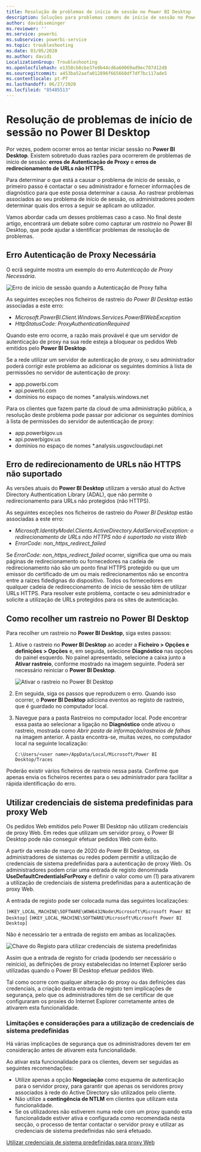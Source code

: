 ```yaml
---
title: Resolução de problemas de início de sessão no Power BI Desktop
description: Soluções para problemas comuns de início de sessão no Power BI Desktop
author: davidiseminger
ms.reviewer: ''
ms.service: powerbi
ms.subservice: powerbi-service
ms.topic: troubleshooting
ms.date: 03/05/2020
ms.author: davidi
LocalizationGroup: Troubleshooting
ms.openlocfilehash: e1358cb8cbe37e0b44cd6a60069ad9ec707d12d8
ms.sourcegitcommit: a453ba52aafa012896f665660df7df7bc117ade5
ms.contentlocale: pt-PT
ms.lasthandoff: 06/27/2020
ms.locfileid: "85485513"
---
```

# <a name="troubleshooting-sign-in-for-power-bi-desktop"></a>Resolução de problemas de início de sessão no Power BI Desktop
Por vezes, podem ocorrer erros ao tentar iniciar sessão no **Power BI Desktop**. Existem sobretudo duas razões para ocorrerem de problemas de início de sessão: **erros de Autenticação de Proxy** e **erros de redirecionamento de URLs não HTTPS**. 

Para determinar o que está a causar o problema de início de sessão, o primeiro passo é contactar o seu administrador e fornecer informações de diagnóstico para que este possa determinar a causa. Ao rastrear problemas associados ao seu problema de início de sessão, os administradores podem determinar quais dos erros a seguir se aplicam ao utilizador. 

Vamos abordar cada um desses problemas caso a caso. No final deste artigo, encontrará um debate sobre como capturar um *rastreio* no Power BI Desktop, que pode ajudar a identificar problemas de resolução de problemas.


## <a name="proxy-authentication-required-error"></a>Erro Autenticação de Proxy Necessária

O ecrã seguinte mostra um exemplo do erro *Autenticação de Proxy Necessária*.

![Erro de início de sessão quando a Autenticação de Proxy falha](media/desktop-troubleshooting-sign-in/desktop-tshoot-sign-in_01.png)

As seguintes exceções nos ficheiros de rastreio do *Power BI Desktop* estão associadas a este erro:

* *Microsoft.PowerBI.Client.Windows.Services.PowerBIWebException*
* *HttpStatusCode: ProxyAuthenticationRequired*

Quando este erro ocorre, a razão mais provável é que um servidor de autenticação de proxy na sua rede esteja a bloquear os pedidos Web emitidos pelo **Power BI Desktop**. 

Se a rede utilizar um servidor de autenticação de proxy, o seu administrador poderá corrigir este problema ao adicionar os seguintes domínios à lista de permissões no servidor de autenticação de proxy:

* app.powerbi.com
* api.powerbi.com
* domínios no espaço de nomes *.analysis.windows.net

Para os clientes que fazem parte da cloud de uma administração pública, a resolução deste problema pode passar por adicionar os seguintes domínios à lista de permissões do servidor de autenticação de proxy:

* app.powerbigov.us
* api.powerbigov.us
* domínios no espaço de nomes *.analysis.usgovcloudapi.net

## <a name="non-https-url-redirect-not-supported-error"></a>Erro de redirecionamento de URLs não HTTPS não suportado

As versões atuais do **Power BI Desktop** utilizam a versão atual do Active Directory Authentication Library (ADAL), que não permite o redirecionamento para URLs não protegidos (não HTTPS). 

As seguintes exceções nos ficheiros de rastreio do *Power BI Desktop* estão associadas a este erro:

* *Microsoft.IdentityModel.Clients.ActiveDirectory.AdalServiceException: o redirecionamento de URLs não HTTPS não é suportado na vista Web*
* *ErrorCode: non_https_redirect_failed*

Se *ErrorCode: non_https_redirect_failed* ocorrer, significa que uma ou mais páginas de redirecionamento ou fornecedores na cadeia de redirecionamento não são um ponto final HTTPS protegido ou que um emissor do certificado de um ou mais redirecionamentos não se encontra entre a raízes fidedignas do dispositivo. Todos os fornecedores em qualquer cadeia de redireccionamento de início de sessão têm de utilizar URLs HTTPS. Para resolver este problema, contacte o seu administrador e solicite a utilização de URLs protegidos para os sites de autenticação. 

## <a name="how-to-collect-a-trace-in-power-bi-desktop"></a>Como recolher um rastreio no Power BI Desktop

Para recolher um rastreio no **Power BI Desktop**, siga estes passos:

1. Ative o rastreio no **Power BI Desktop** ao aceder a **Ficheiro > Opções e definições > Opções** e, em seguida, selecione **Diagnóstico** nas opções do painel esquerdo. No painel apresentado, selecione a caixa junto a **Ativar rastreio**, conforme mostrado na imagem seguinte. Poderá ser necessário reiniciar o **Power BI Desktop**.
   
   ![Ativar o rastreio no Power BI Desktop](media/desktop-troubleshooting-sign-in/desktop-tshoot-sign-in_02.png)

2. Em seguida, siga os passos que reproduzem o erro. Quando isso ocorrer, o **Power BI Desktop** adiciona eventos ao registo de rastreio, que é guardado no computador local.

3. Navegue para a pasta Rastreios no computador local. Pode encontrar essa pasta ao selecionar a ligação no **Diagnóstico** onde ativou o rastreio, mostrada como *Abrir pasta de informação/rastreios de falhas* na imagem anterior. A pasta encontra-se, muitas vezes, no computador local na seguinte localização:

    `C:\Users/<user name>/AppData/Local/Microsoft/Power BI Desktop/Traces`

Poderão existir vários ficheiros de rastreio nessa pasta. Confirme que apenas envia os ficheiros recentes para o seu administrador para facilitar a rápida identificação do erro. 


## <a name="using-default-system-credentials-for-web-proxy"></a>Utilizar credenciais de sistema predefinidas para proxy Web

Os pedidos Web emitidos pelo Power BI Desktop não utilizam credenciais de proxy Web. Em redes que utilizam um servidor proxy, o Power BI Desktop pode não conseguir efetuar pedidos Web com êxito. 

A partir da versão de março de 2020 do Power BI Desktop, os administradores de sistemas ou redes podem permitir a utilização de credenciais de sistema predefinidas para a autenticação de proxy Web. Os administradores podem criar uma entrada de registo denominada **UseDefaultCredentialsForProxy** e definir o valor como um (1) para ativarem a utilização de credenciais de sistema predefinidas para a autenticação de proxy Web.

A entrada de registo pode ser colocada numa das seguintes localizações:

`[HKEY_LOCAL_MACHINE\SOFTWARE\WOW6432Node\Microsoft\Microsoft Power BI Desktop]`
`[HKEY_LOCAL_MACHINE\SOFTWARE\Microsoft\Microsoft Power BI Desktop]`

Não é necessário ter a entrada de registo em ambas as localizações.

![Chave do Registo para utilizar credenciais de sistema predefinidas](media/desktop-troubleshooting-sign-in/desktop-tshoot-sign-in-03.png)

Assim que a entrada de registo for criada (podendo ser necessário o reinício), as definições de proxy estabelecidas no Internet Explorer serão utilizadas quando o Power BI Desktop efetuar pedidos Web. 

Tal como ocorre com qualquer alteração do proxy ou das definições das credenciais, a criação desta entrada de registo tem implicações de segurança, pelo que os administradores têm de se certificar de que configuraram os proxies do Internet Explorer corretamente antes de ativarem esta funcionalidade.         

### <a name="limitations-and-considerations-for-using-default-system-credentials"></a>Limitações e considerações para a utilização de credenciais de sistema predefinidas

Há várias implicações de segurança que os administradores devem ter em consideração antes de ativarem esta funcionalidade. 

Ao ativar esta funcionalidade para os clientes, devem ser seguidas as seguintes recomendações:

* Utilize apenas a opção **Negociação** como esquema de autenticação para o servidor proxy, para garantir que apenas os servidores proxy associados à rede do Active Directory são utilizados pelo cliente. 
* Não utilize a **contingência de NTLM** em clientes que utilizam esta funcionalidade.
* Se os utilizadores não estiverem numa rede com um proxy quando esta funcionalidade estiver ativa e configurada como recomendada nesta secção, o processo de tentar contactar o servidor proxy e utilizar as credenciais de sistema predefinidas não será efetuado.


[Utilizar credenciais de sistema predefinidas para proxy Web](#using-default-system-credentials-for-web-proxy)

